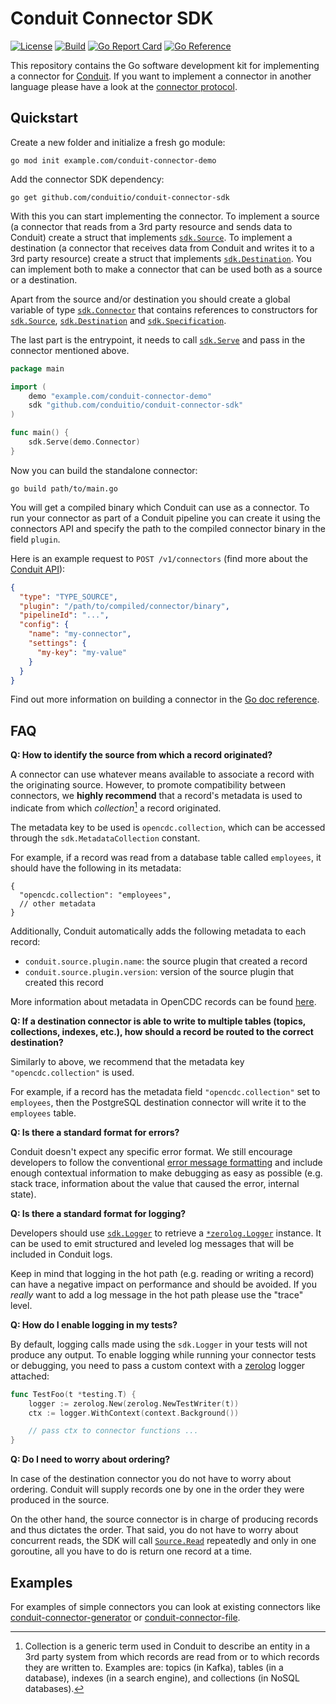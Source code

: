 # Conduit Connector SDK

[![License](https://img.shields.io/badge/license-Apache%202-blue)](https://github.com/ConduitIO/conduit-connector-sdk/blob/main/LICENSE.md)
[![Build](https://github.com/ConduitIO/conduit-connector-sdk/actions/workflows/build.yml/badge.svg)](https://github.com/ConduitIO/conduit-connector-sdk/actions/workflows/build.yml)
[![Go Report Card](https://goreportcard.com/badge/github.com/conduitio/conduit-connector-sdk)](https://goreportcard.com/report/github.com/conduitio/conduit-connector-sdk)
[![Go Reference](https://pkg.go.dev/badge/github.com/conduitio/conduit-connector-sdk.svg)](https://pkg.go.dev/github.com/conduitio/conduit-connector-sdk)

This repository contains the Go software development kit for implementing a connector for
[Conduit](https://github.com/conduitio/conduit). If you want to implement a connector in another language please
have a look at the [connector protocol](https://github.com/conduitio/conduit-connector-protocol).

## Quickstart

Create a new folder and initialize a fresh go module:
```
go mod init example.com/conduit-connector-demo
```

Add the connector SDK dependency:

```
go get github.com/conduitio/conduit-connector-sdk
```

With this you can start implementing the connector. To implement a source (a connector that reads from a 3rd party
resource and sends data to Conduit) create a struct that implements
[`sdk.Source`](https://pkg.go.dev/github.com/conduitio/conduit-connector-sdk#Source). To implement a destination (a
connector that receives data from Conduit and writes it to a 3rd party resource) create a struct that implements
[`sdk.Destination`](https://pkg.go.dev/github.com/conduitio/conduit-connector-sdk#Destination). You can implement both to
make a connector that can be used both as a source or a destination.

Apart from the source and/or destination you should create a global variable of type
[`sdk.Connector`](https://pkg.go.dev/github.com/conduitio/conduit-connector-sdk#Connector) that contains references to
constructors for [`sdk.Source`](https://pkg.go.dev/github.com/conduitio/conduit-connector-sdk#Source),
[`sdk.Destination`](https://pkg.go.dev/github.com/conduitio/conduit-connector-sdk#Destination) and
[`sdk.Specification`](https://pkg.go.dev/github.com/conduitio/conduit-connector-sdk#Specification).

The last part is the entrypoint, it needs to call
[`sdk.Serve`](https://pkg.go.dev/github.com/conduitio/conduit-connector-sdk#Serve) and pass in the connector
mentioned above.

```go
package main

import (
	demo "example.com/conduit-connector-demo"
	sdk "github.com/conduitio/conduit-connector-sdk"
)

func main() {
	sdk.Serve(demo.Connector)
}
```

Now you can build the standalone connector:

```
go build path/to/main.go
```

You will get a compiled binary which Conduit can use as a connector. To run your connector as part of a Conduit pipeline you
can create it using the connectors API and specify the path to the compiled connector binary in the field `plugin`.

Here is an example request to `POST /v1/connectors` (find more about the [Conduit API](https://github.com/conduitio/conduit#api)):

```json
{
  "type": "TYPE_SOURCE",
  "plugin": "/path/to/compiled/connector/binary",
  "pipelineId": "...",
  "config": {
    "name": "my-connector",
    "settings": {
      "my-key": "my-value"
    }
  }
}
```

Find out more information on building a connector in the [Go doc reference](https://pkg.go.dev/github.com/conduitio/conduit-connector-sdk).

## FAQ

**Q: How to identify the source from which a record originated?**

A connector can use whatever means available to associate a record with the
originating source. However, to promote compatibility between connectors, we 
**highly recommend** that a record's metadata is used to indicate from which
_collection_[^1] a record originated.

The metadata key to be used is `opencdc.collection`, which can be accessed
through the `sdk.MetadataCollection` constant.

For example, if a record was read from a database table called `employees`, it
should have the following in its metadata:
```json5
{
  "opencdc.collection": "employees",
  // other metadata
}
```

Additionally, Conduit automatically adds the following metadata to each record:

* `conduit.source.plugin.name`: the source plugin that created a record
* `conduit.source.plugin.version`: version of the source plugin that created
  this record

More information about metadata in OpenCDC records can be found [here](https://conduit.io/docs/features/opencdc-record/#opencdc).

**Q: If a destination connector is able to write to multiple tables (topics,
collections, indexes, etc.), how should a record be routed to the correct
destination?**

Similarly to above, we recommend that the metadata key `"opencdc.collection"` is
used.

For example, if a record has the metadata field `"opencdc.collection"` set
to `employees`, then the PostgreSQL destination connector will write it to
the `employees` table.

**Q: Is there a standard format for errors?**

Conduit doesn't expect any specific error format. We still encourage developers to follow the conventional [error message
formatting](https://github.com/golang/go/wiki/CodeReviewComments#error-strings) and include enough contextual information to make
debugging as easy as possible (e.g. stack trace, information about the value that caused the error, internal state).

**Q: Is there a standard format for logging?**

Developers should use [`sdk.Logger`](https://pkg.go.dev/github.com/conduitio/conduit-connector-sdk#Logger) to retrieve a
[`*zerolog.Logger`](https://pkg.go.dev/github.com/rs/zerolog#Logger) instance. It can be used to emit structured and leveled
log messages that will be included in Conduit logs.

Keep in mind that logging in the hot path (e.g. reading or writing a record) can have a negative impact on performance and should
be avoided. If you _really_ want to add a log message in the hot path please use the "trace" level.

**Q: How do I enable logging in my tests?**

By default, logging calls made using the `sdk.Logger` in your tests will not produce any output. To enable logging while running your
connector tests or debugging, you need to pass a custom context with a [zerolog](https://github.com/rs/zerolog) logger attached:

```go
func TestFoo(t *testing.T) {
	logger := zerolog.New(zerolog.NewTestWriter(t))
	ctx := logger.WithContext(context.Background())

	// pass ctx to connector functions ...
}
```

**Q: Do I need to worry about ordering?**

In case of the destination connector you do not have to worry about ordering. Conduit will supply records one by one in the order
they were produced in the source.

On the other hand, the source connector is in charge of producing records and thus dictates the order. That said, you do not have
to worry about concurrent reads, the SDK will call [`Source.Read`](https://pkg.go.dev/github.com/conduitio/conduit-connector-sdk#Source)
repeatedly and only in one goroutine, all you have to do is return one record at a time.

## Examples

For examples of simple connectors you can look at existing connectors like
[conduit-connector-generator](https://github.com/ConduitIO/conduit-connector-generator) or
[conduit-connector-file](https://github.com/ConduitIO/conduit-connector-file).

[^1]: Collection is a generic term used in Conduit to describe an entity in a
3rd party system from which records are read from or to which records they are
written to. Examples are: topics (in Kafka), tables (in a database), indexes (in
a search engine), and collections (in NoSQL databases).
